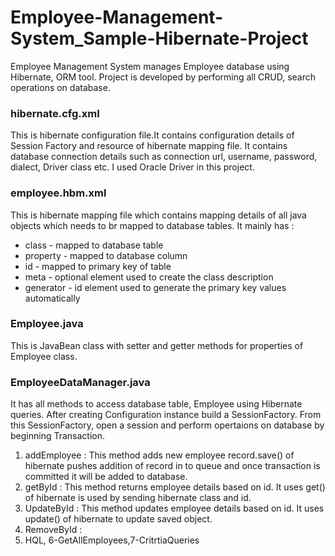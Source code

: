 # Employee-Management-System_Sample-Hibernate-Project
Employee Management System manages Employee database using Hibernate, ORM tool. Project is developed by performing all CRUD, search operations on database.

### hibernate.cfg.xml 
This is hibernate configuration file.It contains configuration details of Session Factory and resource of hibernate mapping file. It contains database connection details such as connection url, username, password, dialect, Driver class etc. I used Oracle Driver in this project.

### employee.hbm.xml
This is hibernate mapping file which contains mapping details of all java objects which needs to br mapped to database tables. It mainly has :
- class - mapped to database table
- property - mapped to database column
- id - mapped to primary key of table
- meta - optional element used to create the class description
- generator - id element used to generate the primary key values automatically

### Employee.java
This is JavaBean class with setter and getter methods for properties of Employee class.

### EmployeeDataManager.java
It has all methods to access database table, Employee using Hibernate queries. After creating Configuration instance build a SessionFactory. From this SessionFactory, open a session and perform opertaions on database by beginning Transaction. 
1. addEmployee : This method adds new employee record.save() of hibernate pushes addition of record in to queue and once transaction is committed it will be added to database.
2. getById : This method returns employee details based on id. It uses get() of hibernate is used by sending hibernate class and id. 
3. UpdateById : This method updates employee details based on id. It uses update() of hibernate to update saved object. 
4. RemoveById : 
5. HQL, 6-GetAllEmployees,7-CritrtiaQueries
